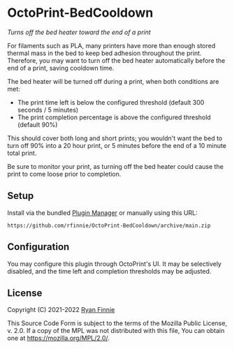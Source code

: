# OctoPrint-BedCooldown

*Turns off the bed heater toward the end of a print*

For filaments such as PLA, many printers have more than enough stored thermal mass in the bed to keep bed adhesion throughout the print.
Therefore, you may want to turn off the bed heater automatically before the end of a print, saving cooldown time.

The bed heater will be turned off during a print, when both conditions are met:

  * The print time left is below the configured threshold (default 300 seconds / 5 minutes)
  * The print completion percentage is above the configured threshold (default 90%)

This should cover both long and short prints; you wouldn't want the bed to turn off 90% into a 20 hour print, or 5 minutes before the end of a 10 minute total print.

Be sure to monitor your print, as turning off the bed heater could cause the print to come loose prior to completion.

## Setup

Install via the bundled [Plugin Manager](https://docs.octoprint.org/en/master/bundledplugins/pluginmanager.html)
or manually using this URL:

    https://github.com/rfinnie/OctoPrint-BedCooldown/archive/main.zip

## Configuration

You may configure this plugin through OctoPrint's UI.
It may be selectively disabled, and the time left and completion thresholds may be adjusted.

## License

Copyright (C) 2021-2022 [Ryan Finnie](https://www.finnie.org/)

This Source Code Form is subject to the terms of the Mozilla Public License, v.
2.0. If a copy of the MPL was not distributed with this file, You can obtain one
at https://mozilla.org/MPL/2.0/.
